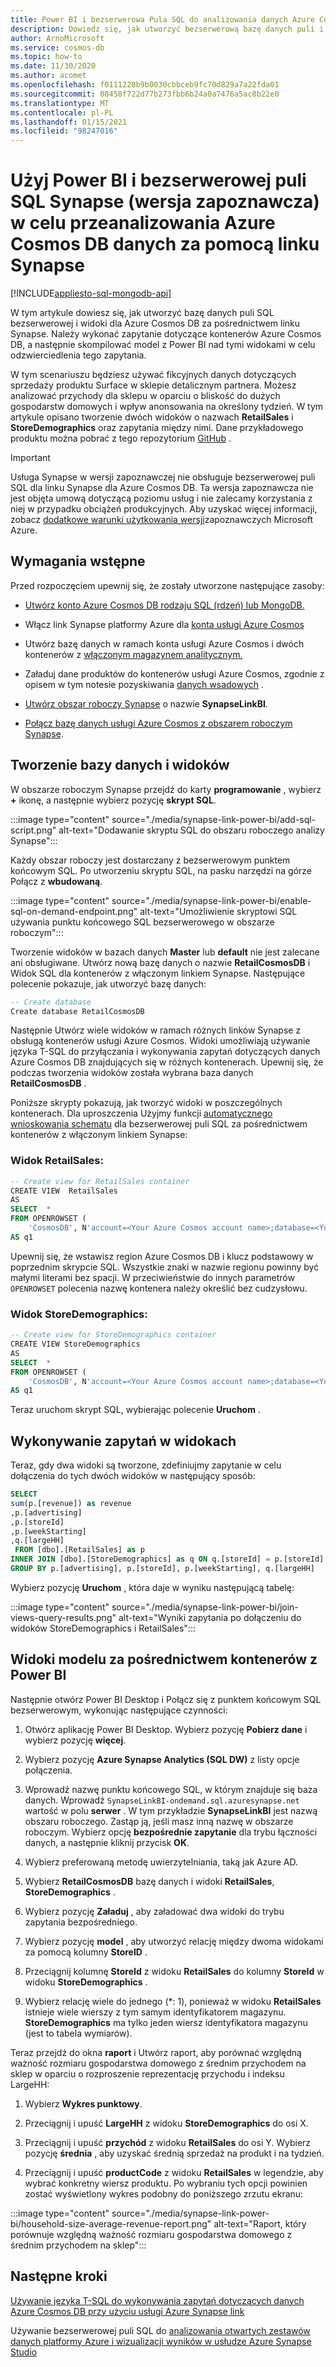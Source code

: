 ```yaml
---
title: Power BI i bezserwerowa Pula SQL do analizowania danych Azure Cosmos DB za pomocą linku Synapse
description: Dowiedz się, jak utworzyć bezserwerową bazę danych puli i widoki za pośrednictwem linku Synapse dla Azure Cosmos DB, wysłać zapytanie do kontenerów Azure Cosmos DB, a następnie skompilować model przy użyciu Power BI w tych widokach.
author: ArnoMicrosoft
ms.service: cosmos-db
ms.topic: how-to
ms.date: 11/30/2020
ms.author: acomet
ms.openlocfilehash: f0111228b9b0030cbbceb9fc70d829a7a22fda01
ms.sourcegitcommit: 08458f722d77b273fbb6b24a0a7476a5ac8b22e0
ms.translationtype: MT
ms.contentlocale: pl-PL
ms.lasthandoff: 01/15/2021
ms.locfileid: "98247016"
---
```

# <a name="use-power-bi-and-serverless-synapse-sql-pool-preview-to-analyze-azure-cosmos-db-data-with-synapse-link"></a>Użyj Power BI i bezserwerowej puli SQL Synapse (wersja zapoznawcza) w celu przeanalizowania Azure Cosmos DB danych za pomocą linku Synapse 
[!INCLUDE[appliesto-sql-mongodb-api](includes/appliesto-sql-mongodb-api.md)]

W tym artykule dowiesz się, jak utworzyć bazę danych puli SQL bezserwerowej i widoki dla Azure Cosmos DB za pośrednictwem linku Synapse. Należy wykonać zapytanie dotyczące kontenerów Azure Cosmos DB, a następnie skompilować model z Power BI nad tymi widokami w celu odzwierciedlenia tego zapytania.

W tym scenariuszu będziesz używać fikcyjnych danych dotyczących sprzedaży produktu Surface w sklepie detalicznym partnera. Możesz analizować przychody dla sklepu w oparciu o bliskość do dużych gospodarstw domowych i wpływ anonsowania na określony tydzień. W tym artykule opisano tworzenie dwóch widoków o nazwach **RetailSales** i **StoreDemographics** oraz zapytania między nimi. Dane przykładowego produktu można pobrać z tego repozytorium [GitHub](https://github.com/Azure-Samples/Synapse/tree/main/Notebooks/PySpark/Synapse%20Link%20for%20Cosmos%20DB%20samples/Retail/RetailData) .

> [!IMPORTANT]
> Usługa Synapse w wersji zapoznawczej nie obsługuje bezserwerowej puli SQL dla linku Synapse dla Azure Cosmos DB. Ta wersja zapoznawcza nie jest objęta umową dotyczącą poziomu usług i nie zalecamy korzystania z niej w przypadku obciążeń produkcyjnych. Aby uzyskać więcej informacji, zobacz [dodatkowe warunki użytkowania wersji](https://azure.microsoft.com/support/legal/preview-supplemental-terms/)zapoznawczych Microsoft Azure.

## <a name="prerequisites"></a>Wymagania wstępne

Przed rozpoczęciem upewnij się, że zostały utworzone następujące zasoby:

* [Utwórz konto Azure Cosmos DB rodzaju SQL (rdzeń) lub MongoDB.](create-cosmosdb-resources-portal.md)

* Włącz link Synapse platformy Azure dla [konta usługi Azure Cosmos](configure-synapse-link.md#enable-synapse-link)

* Utwórz bazę danych w ramach konta usługi Azure Cosmos i dwóch kontenerów z [włączonym magazynem analitycznym.](configure-synapse-link.md#create-analytical-ttl)

* Załaduj dane produktów do kontenerów usługi Azure Cosmos, zgodnie z opisem w tym notesie pozyskiwania [danych wsadowych](https://github.com/Azure-Samples/Synapse/blob/main/Notebooks/PySpark/Synapse%20Link%20for%20Cosmos%20DB%20samples/Retail/spark-notebooks/pyspark/1CosmoDBSynapseSparkBatchIngestion.ipynb) .

* [Utwórz obszar roboczy Synapse](../synapse-analytics/quickstart-create-workspace.md) o nazwie **SynapseLinkBI**.

* [Połącz bazę danych usługi Azure Cosmos z obszarem roboczym Synapse](../synapse-analytics/synapse-link/how-to-connect-synapse-link-cosmos-db.md?toc=/azure/cosmos-db/toc.json&bc=/azure/cosmos-db/breadcrumb/toc.json).

## <a name="create-a-database-and-views"></a>Tworzenie bazy danych i widoków

W obszarze roboczym Synapse przejdź do karty **programowanie** , wybierz **+** ikonę, a następnie wybierz pozycję **skrypt SQL**.

:::image type="content" source="./media/synapse-link-power-bi/add-sql-script.png" alt-text="Dodawanie skryptu SQL do obszaru roboczego analizy Synapse":::

Każdy obszar roboczy jest dostarczany z bezserwerowym punktem końcowym SQL. Po utworzeniu skryptu SQL, na pasku narzędzi na górze Połącz z **wbudowaną**.

:::image type="content" source="./media/synapse-link-power-bi/enable-sql-on-demand-endpoint.png" alt-text="Umożliwienie skryptowi SQL używania punktu końcowego SQL bezserwerowego w obszarze roboczym":::

Tworzenie widoków w bazach danych **Master** lub **default** nie jest zalecane ani obsługiwane. Utwórz nową bazę danych o nazwie **RetailCosmosDB** i Widok SQL dla kontenerów z włączonym linkiem Synapse. Następujące polecenie pokazuje, jak utworzyć bazę danych:

```sql
-- Create database
Create database RetailCosmosDB
```

Następnie Utwórz wiele widoków w ramach różnych linków Synapse z obsługą kontenerów usługi Azure Cosmos. Widoki umożliwiają używanie języka T-SQL do przyłączania i wykonywania zapytań dotyczących danych Azure Cosmos DB znajdujących się w różnych kontenerach.  Upewnij się, że podczas tworzenia widoków została wybrana baza danych **RetailCosmosDB** .

Poniższe skrypty pokazują, jak tworzyć widoki w poszczególnych kontenerach. Dla uproszczenia Użyjmy funkcji [automatycznego wnioskowania schematu](analytical-store-introduction.md#analytical-schema) dla bezserwerowej puli SQL za pośrednictwem kontenerów z włączonym linkiem Synapse:


### <a name="retailsales-view"></a>Widok RetailSales:

```sql
-- Create view for RetailSales container
CREATE VIEW  RetailSales
AS  
SELECT  *
FROM OPENROWSET (
    'CosmosDB', N'account=<Your Azure Cosmos account name>;database=<Your Azure Cosmos database name>;region=<Your Azure Cosmos DB Region>;key=<Your Azure Cosmos DB key here>',RetailSales)
AS q1
```

Upewnij się, że wstawisz region Azure Cosmos DB i klucz podstawowy w poprzednim skrypcie SQL. Wszystkie znaki w nazwie regionu powinny być małymi literami bez spacji. W przeciwieństwie do innych parametrów `OPENROWSET` polecenia nazwę kontenera należy określić bez cudzysłowu.

### <a name="storedemographics-view"></a>Widok StoreDemographics:

```sql
-- Create view for StoreDemographics container
CREATE VIEW StoreDemographics
AS  
SELECT  *
FROM OPENROWSET (
    'CosmosDB', N'account=<Your Azure Cosmos account name>;database=<Your Azure Cosmos database name>;region=<Your Azure Cosmos DB Region>;key=<Your Azure Cosmos DB key here>', StoreDemographics)
AS q1
```

Teraz uruchom skrypt SQL, wybierając polecenie **Uruchom** .

## <a name="query-the-views"></a>Wykonywanie zapytań w widokach

Teraz, gdy dwa widoki są tworzone, zdefiniujmy zapytanie w celu dołączenia do tych dwóch widoków w następujący sposób:

```sql
SELECT 
sum(p.[revenue]) as revenue
,p.[advertising]
,p.[storeId]
,p.[weekStarting]
,q.[largeHH]
 FROM [dbo].[RetailSales] as p
INNER JOIN [dbo].[StoreDemographics] as q ON q.[storeId] = p.[storeId]
GROUP BY p.[advertising], p.[storeId], p.[weekStarting], q.[largeHH]
```

Wybierz pozycję **Uruchom** , która daje w wyniku następującą tabelę:

:::image type="content" source="./media/synapse-link-power-bi/join-views-query-results.png" alt-text="Wyniki zapytania po dołączeniu do widoków StoreDemographics i RetailSales":::

## <a name="model-views-over-containers-with-power-bi"></a>Widoki modelu za pośrednictwem kontenerów z Power BI

Następnie otwórz Power BI Desktop i Połącz się z punktem końcowym SQL bezserwerowym, wykonując następujące czynności:

1. Otwórz aplikację Power BI Desktop. Wybierz pozycję **Pobierz dane** i wybierz pozycję **więcej**.

1. Wybierz pozycję **Azure Synapse Analytics (SQL DW)** z listy opcje połączenia.

1. Wprowadź nazwę punktu końcowego SQL, w którym znajduje się baza danych. Wprowadź `SynapseLinkBI-ondemand.sql.azuresynapse.net` wartość w polu **serwer** . W tym przykładzie  **SynapseLinkBI** jest nazwą obszaru roboczego. Zastąp ją, jeśli masz inną nazwę w obszarze roboczym. Wybierz opcję **bezpośrednie zapytanie** dla trybu łączności danych, a następnie kliknij przycisk **OK**.

1. Wybierz preferowaną metodę uwierzytelniania, taką jak Azure AD.

1. Wybierz **RetailCosmosDB** bazę danych i widoki **RetailSales**, **StoreDemographics** .

1. Wybierz pozycję **Załaduj** , aby załadować dwa widoki do trybu zapytania bezpośredniego.

1. Wybierz pozycję **model** , aby utworzyć relację między dwoma widokami za pomocą kolumny **StoreID** .

1. Przeciągnij kolumnę **StoreId** z widoku **RetailSales** do kolumny **StoreId** w widoku **StoreDemographics** .

1. Wybierz relację wiele do jednego (*: 1), ponieważ w widoku **RetailSales** istnieje wiele wierszy z tym samym identyfikatorem magazynu. **StoreDemographics** ma tylko jeden wiersz identyfikatora magazynu (jest to tabela wymiarów).

Teraz przejdź do okna **raport** i Utwórz raport, aby porównać względną ważność rozmiaru gospodarstwa domowego z średnim przychodem na sklep w oparciu o rozproszenie reprezentację przychodu i indeksu LargeHH:

1. Wybierz **Wykres punktowy**.

1. Przeciągnij i upuść **LargeHH** z widoku **StoreDemographics** do osi X.

1. Przeciągnij i upuść **przychód** z widoku **RetailSales** do osi Y. Wybierz pozycję **średnia** , aby uzyskać średnią sprzedaż na produkt i na tydzień.

1. Przeciągnij i upuść **productCode** z widoku **RetailSales** w legendzie, aby wybrać konkretny wiersz produktu.
Po wybraniu tych opcji powinien zostać wyświetlony wykres podobny do poniższego zrzutu ekranu:

:::image type="content" source="./media/synapse-link-power-bi/household-size-average-revenue-report.png" alt-text="Raport, który porównuje względną ważność rozmiaru gospodarstwa domowego z średnim przychodem na sklep":::

## <a name="next-steps"></a>Następne kroki

[Używanie języka T-SQL do wykonywania zapytań dotyczących danych Azure Cosmos DB przy użyciu usługi Azure Synapse link](../synapse-analytics/sql/query-cosmos-db-analytical-store.md)

Używanie bezserwerowej puli SQL do [analizowania otwartych zestawów danych platformy Azure i wizualizacji wyników w usłudze Azure Synapse Studio](../synapse-analytics/sql/tutorial-data-analyst.md)
